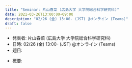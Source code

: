 ```yaml
---
title: "Seminar: 片山春菜 (広島大学 大学院総合科学研究科)"
date: 2021-03-26T13:00:00+09:00
description: "02/26 (金) 13:00- (JST) @オンライン (Teams)"
draft: false
---
```


- 発表者:
片山春菜 (広島大学 大学院総合科学研究科)
- 日時:
02/26 (金) 13:00- (JST) @オンライン (Teams)
- 題目:


<!--more-->

- 概要:

